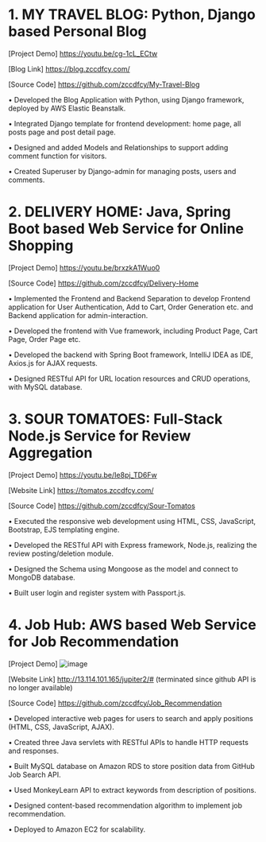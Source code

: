 

# 1. MY TRAVEL BLOG: Python, Django based Personal Blog

[Project Demo] https://youtu.be/cg-1cL_ECtw

[Blog Link] https://blog.zccdfcy.com/

[Source Code] https://github.com/zccdfcy/My-Travel-Blog

•	Developed the Blog Application with Python, using Django framework, deployed by AWS Elastic Beanstalk.

•	Integrated Django template for frontend development: home page, all posts page and post detail page.

•	Designed and added Models and Relationships to support adding comment function for visitors. 

•	Created Superuser by Django-admin for managing posts, users and comments.


# 2. DELIVERY HOME: Java, Spring Boot based Web Service for Online Shopping

[Project Demo] https://youtu.be/brxzkA1Wuo0

[Source Code] https://github.com/zccdfcy/Delivery-Home

•	Implemented the Frontend and Backend Separation to develop Frontend application for User Authentication, Add to Cart, Order Generation etc. and Backend application for admin-interaction. 

•	Developed the frontend with Vue framework, including Product Page, Cart Page, Order Page etc.

•	Developed the backend with Spring Boot framework, IntelliJ IDEA as IDE, Axios.js for AJAX requests. 

•	Designed RESTful API for URL location resources and CRUD operations, with MySQL database.


# 3. SOUR TOMATOES: Full-Stack Node.js Service for Review Aggregation

[Project Demo] https://youtu.be/Ie8pj_TD6Fw

[Website Link] https://tomatos.zccdfcy.com/

[Source Code] https://github.com/zccdfcy/Sour-Tomatos

•	Executed the responsive web development using HTML, CSS, JavaScript, Bootstrap, EJS templating engine. 

•	Developed the RESTful API with Express framework, Node.js, realizing the review posting/deletion module.

•	Designed the Schema using Mongoose as the model and connect to MongoDB database.

•	Built user login and register system with Passport.js.


# 4. Job Hub: AWS based Web Service for Job Recommendation

[Project Demo] ![image](https://user-images.githubusercontent.com/55950547/128787926-78a26c47-8ed8-4903-8a95-ccf7b86a3a2a.png)


[Website Link] http://13.114.101.165/jupiter2/# (terminated since github API is no longer available)

[Source Code] https://github.com/zccdfcy/Job_Recommendation

• Developed interactive web pages for users to search and apply positions (HTML, CSS, JavaScript, AJAX).

• Created three Java servlets with RESTful APIs to handle HTTP requests and responses.

• Built MySQL database on Amazon RDS to store position data from GitHub Job Search API.

• Used MonkeyLearn API to extract keywords from description of positions.

• Designed content-based recommendation algorithm to implement job recommendation.

• Deployed to Amazon EC2 for scalability.

